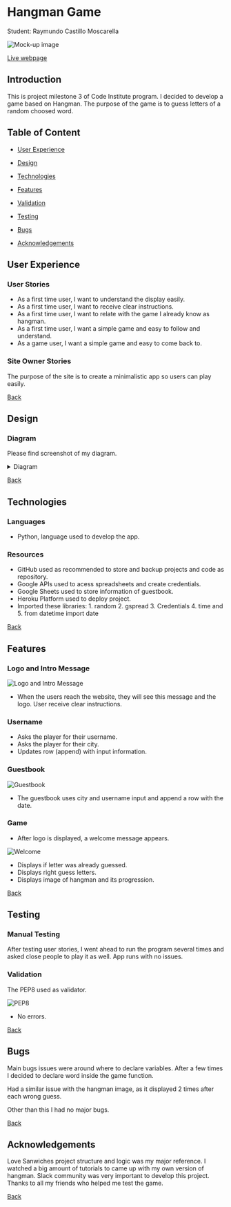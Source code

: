 # Hangman Game

Student: Raymundo Castillo Moscarella

![Mock-up image](doc/mockup.png)

 [Live webpage](https://hangman-game-codeinstitute.herokuapp.com)

## Introduction

This is project milestone 3 of Code Institute program. I decided to develop a game based on Hangman. The purpose of the game is to guess letters of a random choosed word.

## Table of Content
* [User Experience](#user-experience)

* [Design](#design)
       
* [Technologies](#technologies)
    
* [Features](#features)
   
* [Validation](#validation)

* [Testing](#testing)

* [Bugs](#bugs)

* [Acknowledgements](#acknowledgements)


## User Experience
 
### User Stories
 
* As a first time user, I want to understand the display easily.
* As a first time user, I want to receive clear instructions.
* As a first time user, I want to relate with the game I already know as hangman.
* As a first time user, I want a simple game and easy to follow and understand.
* As a game user, I want a simple game and easy to come back to.

 
### Site Owner Stories
 
The purpose of the site is to create a minimalistic app so users can play easily.

[Back](#table-of-content)

## Design
 
### Diagram
Please find screenshot of my diagram.
 
<details><summary>Diagram</summary>
<img src="doc/diagram2.jpg">
<img src="doc/diagram1.jpg">
</details>
 
[Back](#table-of-content)

## Technologies

### Languages
- Python, language used to develop the app.
 
### Resources
- GitHub used as recommended to store and backup projects and code as repository.
- Google APIs used to acess spreadsheets and create credentials.
- Google Sheets used to store information of guestbook.
- Heroku Platform used to deploy project.
- Imported these libraries: 1. random 2. gspread 3. Credentials 4. time and 5. from datetime import date

[Back](#table-of-content)

## Features
 
### Logo and Intro Message
 
![Logo and Intro Message](doc/logo.png)
 
* When the users reach the website, they will see this message and the logo. User receive clear instructions.<br>

### Username
- Asks the player for their username.
- Asks the player for their city.
- Updates row (append) with input information.
 
### Guestbook
![Guestbook](doc/guestbook.png)
* The guestbook uses city and username input and append a row with the date.
 
### Game
- After logo is displayed, a welcome message appears.

![Welcome](doc/welcometo.png)
- Displays if letter was already guessed.
- Displays right guess letters.
- Displays image of hangman and its progression.
 
[Back](#table-of-content)

## Testing

### Manual Testing
After testing user stories, I went ahead to run the program several times and asked close people to play it as well.
App runs with no issues.

### Validation
 
The PEP8 used as validator.
 
![PEP8](doc/validator.png)
* No errors.

[Back](#table-of-content)

## Bugs
Main bugs issues were around where to declare variables.
After a few times I decided to declare word inside the game function.

Had a similar issue with the hangman image, as it displayed 2 times after each wrong guess. 

Other than this I had no major bugs.
 
[Back](#table-of-content)

## Acknowledgements
Love Sanwiches project structure and logic was my major reference.
I watched a big amount of tutorials to came up with my own version of hangman.
Slack community was very important to develop this project.
Thanks to all my friends who helped me test the game.

[Back](#table-of-content)